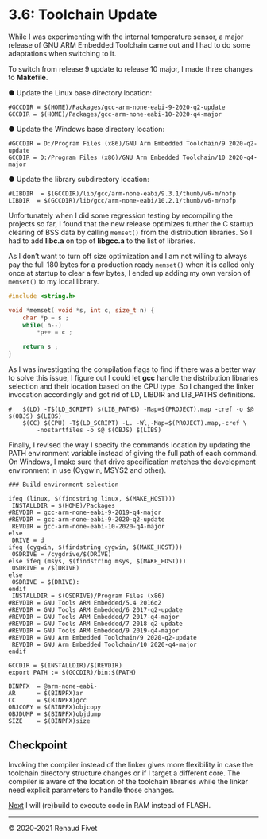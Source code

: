 # 3.6: Toolchain Update

While I was experimenting with the internal temperature sensor, a major
release of GNU ARM Embedded Toolchain came out and I had to do some
adaptations when switching to it.

To switch from release 9 update to release 10 major, I made three
changes to **Makefile**.

● Update the Linux base directory location:

```
#GCCDIR = $(HOME)/Packages/gcc-arm-none-eabi-9-2020-q2-update
GCCDIR = $(HOME)/Packages/gcc-arm-none-eabi-10-2020-q4-major
```

● Update the Windows base directory location:

```
#GCCDIR = D:/Program Files (x86)/GNU Arm Embedded Toolchain/9 2020-q2-update
GCCDIR = D:/Program Files (x86)/GNU Arm Embedded Toolchain/10 2020-q4-major
```

● Update the library subdirectory location:

```
#LIBDIR  = $(GCCDIR)/lib/gcc/arm-none-eabi/9.3.1/thumb/v6-m/nofp
LIBDIR  = $(GCCDIR)/lib/gcc/arm-none-eabi/10.2.1/thumb/v6-m/nofp
```

Unfortunately when I did some regression testing by recompiling the
projects so far, I found that the new release optimizes further the C
startup clearing of BSS data by calling `memset()` from the distribution
libraries. So I had to add **libc.a** on top of **libgcc.a** to the list
of libraries.

As I don’t want to turn off size optimization and I am not willing to
always pay the full 180 bytes for a production ready `memset()` when it
is called only once at startup to clear a few bytes, I ended up adding
my own version of `memset()` to my local library.

```c
#include <string.h>

void *memset( void *s, int c, size_t n) {
    char *p = s ;
    while( n--)
        *p++ = c ;

    return s ;
}
```

As I was investigating the compilation flags to find if there was a
better way to solve this issue, I figure out I could let **gcc** handle
the distribution libraries selection and their location based on the CPU
type. So I changed the linker invocation accordingly and got rid of LD,
LIBDIR and LIB_PATHS definitions.

```make
#   $(LD) -T$(LD_SCRIPT) $(LIB_PATHS) -Map=$(PROJECT).map -cref -o $@ $(OBJS) $(LIBS)
    $(CC) $(CPU) -T$(LD_SCRIPT) -L. -Wl,-Map=$(PROJECT).map,-cref \
        -nostartfiles -o $@ $(OBJS) $(LIBS)
```

Finally, I revised the way I specify the commands location by updating
the PATH environment variable instead of giving the full path of each
command. On Windows, I make sure that drive specification matches the
development environment in use (Cygwin, MSYS2 and other).

```make
### Build environment selection

ifeq (linux, $(findstring linux, $(MAKE_HOST)))
 INSTALLDIR = $(HOME)/Packages
#REVDIR = gcc-arm-none-eabi-9-2019-q4-major
#REVDIR = gcc-arm-none-eabi-9-2020-q2-update
 REVDIR = gcc-arm-none-eabi-10-2020-q4-major
else
 DRIVE = d
ifeq (cygwin, $(findstring cygwin, $(MAKE_HOST)))
 OSDRIVE = /cygdrive/$(DRIVE)
else ifeq (msys, $(findstring msys, $(MAKE_HOST)))
 OSDRIVE = /$(DRIVE)
else
 OSDRIVE = $(DRIVE):
endif
 INSTALLDIR = $(OSDRIVE)/Program Files (x86)
#REVDIR = GNU Tools ARM Embedded/5.4 2016q2
#REVDIR = GNU Tools ARM Embedded/6 2017-q2-update
#REVDIR = GNU Tools ARM Embedded/7 2017-q4-major
#REVDIR = GNU Tools ARM Embedded/7 2018-q2-update
#REVDIR = GNU Tools ARM Embedded/9 2019-q4-major
#REVDIR = GNU Arm Embedded Toolchain/9 2020-q2-update
 REVDIR = GNU Arm Embedded Toolchain/10 2020-q4-major
endif

GCCDIR = $(INSTALLDIR)/$(REVDIR)
export PATH := $(GCCDIR)/bin:$(PATH)

BINPFX  = @arm-none-eabi-
AR      = $(BINPFX)ar
CC      = $(BINPFX)gcc
OBJCOPY = $(BINPFX)objcopy
OBJDUMP = $(BINPFX)objdump
SIZE    = $(BINPFX)size
```

## Checkpoint

Invoking the compiler instead of the linker gives more flexibility in
case the toolchain directory structure changes or if I target a
different core. The compiler is aware of the location of the toolchain
libraries while the linker need explicit parameters to handle those
changes.

[Next]( 37_inram) I will (re)build to execute code in RAM instead of
FLASH.

___
© 2020-2021 Renaud Fivet
